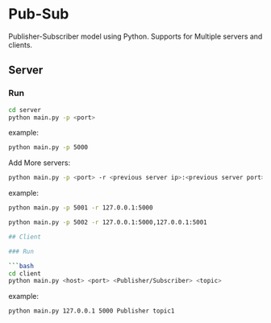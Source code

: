# Pub-Sub

Publisher-Subscriber model using Python. Supports for Multiple servers and clients.

## Server 

### Run

```bash
cd server
python main.py -p <port>
```
example:

```bash
python main.py -p 5000
```

Add More servers:

```bash
python main.py -p <port> -r <previous server ip>:<previous server port>
```

example:

```bash
python main.py -p 5001 -r 127.0.0.1:5000
```

```bash
python main.py -p 5002 -r 127.0.0.1:5000,127.0.0.1:5001

## Client

### Run

```bash
cd client
python main.py <host> <port> <Publisher/Subscriber> <topic>
```

example:

```bash
python main.py 127.0.0.1 5000 Publisher topic1
```